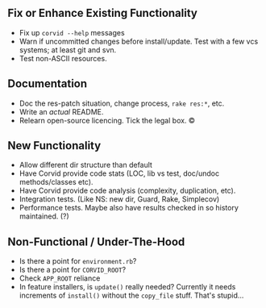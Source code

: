 Fix or Enhance Existing Functionality
-------------------------------------
* Fix up `corvid --help` messages
* Warn if uncommitted changes before install/update. Test with a few vcs systems; at least git and svn.
* Test non-ASCII resources.

Documentation
-------------
* Doc the res-patch situation, change process, `rake res:*`, etc.
* Write an _actual_ README.
* Relearn open-source licencing. Tick the legal box. ©

New Functionality
-----------------
* Allow different dir structure than default
* Have Corvid provide code stats (LOC, lib vs test, doc/undoc methods/classes etc).
* Have Corvid provide code analysis (complexity, duplication, etc).
* Integration tests. (Like NS: new dir, Guard, Rake, Simplecov)
* Performance tests. Maybe also have results checked in so history maintained. (?)

Non-Functional / Under-The-Hood
-------------------------------
* Is there a point for `environment.rb`?
* Is there a point for `CORVID_ROOT`?
* Check `APP_ROOT` reliance
* In feature installers, is `update()` really needed? Currently it needs increments of `install()` without the `copy_file` stuff. That's stupid...
